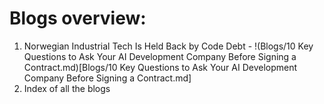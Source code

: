 # Blogs overview: 

1. Norwegian Industrial Tech Is Held Back by Code Debt - !(Blogs/10 Key Questions to Ask Your AI Development Company Before Signing a Contract.md)[Blogs/10 Key Questions to Ask Your AI Development Company Before Signing a Contract.md]
2. Index of all the blogs 
